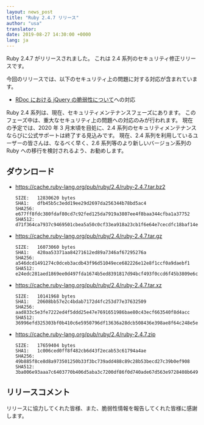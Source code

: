 ```yaml
---
layout: news_post
title: "Ruby 2.4.7 リリース"
author: "usa"
translator:
date: 2019-08-27 14:30:00 +0000
lang: ja
---
```


Ruby 2.4.7 がリリースされました。
これは 2.4 系列のセキュリティ修正リリースです。

今回のリリースでは、以下のセキュリティ上の問題に対する対応が含まれています。

* [RDoc における jQuery の脆弱性について](/ja/news/2019/08/27/multiple-jquery-vulnerabilities-in-rdoc/)への対応

Ruby 2.4 系列は、現在、セキュリティメンテナンスフェーズにあります。
このフェーズ中は、重大なセキュリティ上の問題への対応のみが行われます。
現在の予定では、2020 年 3 月末頃を目処に、2.4 系列のセキュリティメンテナンスならびに公式サポートは終了する見込みです。
現在、2.4 系列を利用しているユーザーの皆さんは、なるべく早く、2.6 系列等のより新しいバージョン系列の Ruby への移行を検討されるよう、お勧めします。

## ダウンロード

* <https://cache.ruby-lang.org/pub/ruby/2.4/ruby-2.4.7.tar.bz2>

      SIZE:   12830620 bytes
      SHA1:   dfb45b5c3edd19ee29d2697da256344b78bd5ac4
      SHA256: e677ff8fdc380fdaf80cd7c92fed125da7919a3807ee4f8baa344cfba1a37752
      SHA512: d71f364ca7937c9469501cbea5a50c0cf33ea918a23cb1f6e64e7cecdfc18baf14e68b94b3d02f40e2e5983379d753c2bbb2e5532af5e216302b1c339e8d3f86

* <https://cache.ruby-lang.org/pub/ruby/2.4/ruby-2.4.7.tar.gz>

      SIZE:   16073060 bytes
      SHA1:   420aa53371aa84271612ed89a7346af67295276a
      SHA256: a546dcd1491274c0dceb3acdb43f96d51049ece682226e12e8f1ccf0a9daebf1
      SHA512: e24edc281aed1869ee0d497fda1674b5ed8391817d94bcf493f0ccd6f45b3809e6c38d7fdcf6ce0eb9289d84f99b886ba198a5d77de362cb26bda2ab6db94d90

* <https://cache.ruby-lang.org/pub/ruby/2.4/ruby-2.4.7.tar.xz>

      SIZE:   10141968 bytes
      SHA1:   20608bb57e2c4bdab7172d4fc253d77e37632509
      SHA256: aad833c5e3fe7222ed4f5ddd25e47e7691651986bae80c43ecf663540f8d4acc
      SHA512: 36996efd325303bf0b410c6e5950796df13636a28dcb508436e398ae8f64c248e5ee56ab2b076a6506eabe10848e38dbab66cc8202c5c42d00ee294b5a6df38b

* <https://cache.ruby-lang.org/pub/ruby/2.4/ruby-2.4.7.zip>

      SIZE:   17659404 bytes
      SHA1:   1c006ced0ff8f482cb6d43f2ecab53c61794a4ae
      SHA256: 49b885f8ce8d8a973501250b33f3bc739add488c89c28b53becd27c39b0ef908
      SHA512: 3ba006e93aaa7c6403770b406d5aba3c7200df86f0d740ade67d563e9728408b6492e6f2df8eaa722f4302c4977d82ca39e727a12c81e8592c8cc4a8cb07dd40

## リリースコメント

リリースに協力してくれた皆様、また、脆弱性情報を報告してくれた皆様に感謝します。
